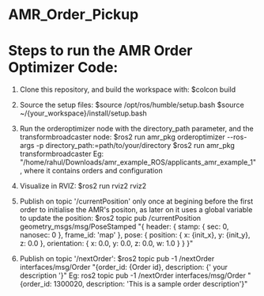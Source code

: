 ﻿# AMR_Order_Pickup
# Steps to run the AMR Order Optimizer Code:

1. Clone this repository, and build the workspace with:
   $colcon build

2. Source the setup files:
   $source /opt/ros/humble/setup.bash
   $source ~/{your_workspace}/install/setup.bash

3. Run the orderoptimizer node with the directory_path parameter, and the transformbroadcaster node:
   $ros2 run amr_pkg orderoptimizer --ros-args -p directory_path:=path/to/your/directory
   $ros2 run amr_pkg transformbroadcaster
   Eg: "/home/rahul/Downloads/amr_example_ROS/applicants_amr_example_1" , where it contains orders and configuration

5. Visualize in RVIZ:
   $ros2 run rviz2 rviz2 

6. Publish on topic '/currentPosition' only once at begining before the first order to initialise the AMR's positon, as later on it uses a global variable to update the position:
   $ros2 topic pub /currentPosition geometry_msgs/msg/PoseStamped "{
     header: {
       stamp: { sec: 0, nanosec: 0 },
       frame_id: 'map'
     },
     pose: {
       position: { x: {init_x}, y: {init_y}, z: 0.0 },
       orientation: { x: 0.0, y: 0.0, z: 0.0, w: 1.0 }
     }
   }"

7. Publish on topic '/nextOrder':
   $ros2 topic pub -1 /nextOrder interfaces/msg/Order "{order_id: {Order id}, description: {' your description '}"
   Eg: ros2 topic pub -1 /nextOrder interfaces/msg/Order "{order_id: 1300020, description: 'This is a sample order description'}"








